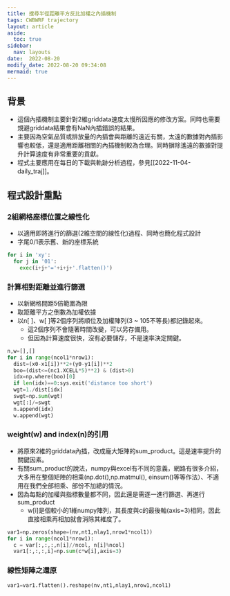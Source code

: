 ```yaml
---
title: 搜尋半徑距離平方反比加權之內插機制
tags: CWBWRF trajectory
layout: article
aside:
  toc: true
sidebar:
  nav: layouts
date:  2022-08-20
modify_date: 2022-08-20 09:34:08
mermaid: true
---
```


## 背景

- 這個內插機制主要針對2維griddata速度太慢所因應的修改方案。同時也需要規避griddata結果會有NaN內插錯誤的結果。
- 主要因為空氣品質或排放量的內插會與距離的遠近有關，太遠的數據對內插影響也較低，還是適用距離相關的內插機制較為合理。同時摒除遙遠的數據對提升計算速度有非常重要的貢獻。
- 程式主要應用在每日的下載與軌跡分析過程，參見[[2022-11-04-daily_traj]]。

## 程式設計重點

### 2組網格座標位置之線性化

- 以適用即將進行的篩選(2維空間的線性化)過程、同時也簡化程式設計
- 字尾0/1表示舊、新的座標系統

```python
for i in 'xy':
  for j in '01':
    exec(i+j+'='+i+j+'.flatten()')
```

### 計算相對距離並進行篩選

- 以新網格間距5倍範圍為限
- 取距離平方之倒數為加權依據
- 以n[ ]、w[ ]等2個序列將順位及加權陣列(3 ~ 105不等長)都記錄起來。
  - 這2個序列不會隨著時間改變，可以另存備用。
  - 但因為計算速度很快，沒有必要儲存，不是速率決定關鍵。

```python
n,w=[],[]
for i in range(ncol1*nrow1):
  dist=(x0-x1[i])**2+(y0-y1[i])**2
  boo=(dist<=(nc1.XCELL*5)**2) & (dist>0)
  idx=np.where(boo)[0]
  if len(idx)==0:sys.exit('distance too short')
  wgt=1./dist[idx]
  swgt=np.sum(wgt)
  wgt[:]/=swgt
  n.append(idx)
  w.append(wgt)
```

### weight(w) and index(n)的引用

- 將原來2維的griddata內插，改成龐大矩陣的sum_product。這是速率提升的關鍵因素。
- 有關sum_product的說法，numpy與excel有不同的意義，網路有很多介紹，大多用在整個矩陣的相乘(np.dot(),np.matmul(), einsum()等等作法）、不適用在我們全部相乘、部份不加總的情況。
- 因為每點的加權與指標數量都不同，因此還是需逐一進行篩選、再進行sum_product
  - w[i]是個較小的1維numpy陣列，其長度與c的最後軸(axis=3)相同，因此直接相乘再相加就會消除其維度了。

```python
var1=np.zeros(shape=(nv,nt1,nlay1,nrow1*ncol1))
for i in range(ncol1*nrow1):
  c = var[:,:,:,n[i]//ncol, n[i]%ncol] 
  var1[:,:,:,i]=np.sum(c*w[i],axis=3)
```

### 線性矩陣之還原

```python
var1=var1.flatten().reshape(nv,nt1,nlay1,nrow1,ncol1)
```